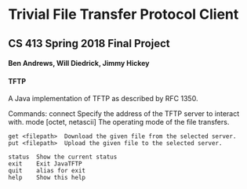 # Trivial File Transfer Protocol Client
## CS 413 Spring 2018 Final Project
#### Ben Andrews, Will Diedrick, Jimmy Hickey

#### TFTP 
A Java implementation of TFTP as described by RFC 1350.

Commands:
	connect <IPv4 Address>	Specify the address of the TFTP server to interact with.
	mode [octet, netascii]	The operating mode of the file transfers.

	get <filepath>	Download the given file from the selected server.
	put <filepath>	Upload the given file to the selected server.

	status	Show the current status
	exit	Exit JavaTFTP
	quit	alias for exit
	help	Show this help
